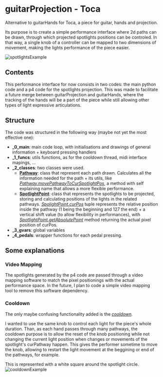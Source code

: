 # guitarProjection - Toca
Alternative to guitarHands for Toca, a piece for guitar, hands and projection.

Its purpose is to create a simple performance interface where 2d paths can be drawn, through which projected spotlights positions can be controled. In that way, a single knob of a controller can be mapped to two dimensions of movement, making the lights performance of the piece easier.

![spotlightsExample](examples/example1.gif)

## Contents
This performance interface for now consists in two codes: the main python code and a p4 code for the spotlights projection. This was made to facilitate a future merge between guitarProjection and guitarHands, where the tracking of the hands will be a part of the piece while still allowing other types of light expressive articulations.

## Structure
The code was structured in the following way (maybe not yet the most effective one):
* **_0_main**: main code loop, with initialisations and drawings of general information + keyboard pressing handlers
* **_1_funcs**: utils functions, as for the cooldown thread, midi interface mapings, ...
* **_2_classes**: two classes were used.
  * [**Pathway**](https://github.com/cacaiocamp/guitarProjection/blob/master/_2_classes.py#L6): class that represent each path drawn. Calculates all the information needed for the path + its utils, like [_Pathway.movePathwayToCurSpotlightPos_](https://github.com/cacaiocamp/guitarProjection/blob/master/_2_classes.py#L85), a method with self explaining name that allows a more flexible performance.
  * [**SpotlightPoint**](https://github.com/cacaiocamp/guitarProjection/blob/master/_2_classes.py#L102): class that represents the spotlights to be projected, storing and calculating positions of the lights in the related pathways. [_SpolightPoint.curPos_](https://github.com/cacaiocamp/guitarProjection/blob/master/_2_classes.py#L106) tuple represents the relative position inside the pathway (1 being the beginning and 127 the end) + a vertical shift value (to allow flexibility in performances), with [_SpotlightPoint.getAbsolutePoint_](https://github.com/cacaiocamp/guitarProjection/blob/master/_2_classes.py#L158) method returning the actual pixel position of curPos.
* **_3_gvars**: global variables
* **_4_pedals**: wrapper functions for each pedal pressing.

## Some explanations
### Video Mapping
The spotlights generated by the p4 code are passed through a video mapping software to match the pixel positionings with the actual performance space. In the future, I plan to code a simple video mapping tool to remove this software dependency.


### Cooldown
The only maybe confusing functionality added is the [_cooldown_](https://github.com/cacaiocamp/guitarProjection/blob/master/_1_funcs.py#L8). 

I wanted to use the same knob to control each light for the piece's whole duration. Than, as each hand passes through many pathways, the cooldown purpose is to allow the reset of the knob positioning while not changing the current light position when changes or movements of the spotlight's curPathway happen. This gives the performer sometime to move the knob, allowing to restart the light movement at the beggining or end of the pathways, for example. 

This is represented with a white square around the spotlight circle.
![cooldownExample](examples/example2.gif)

